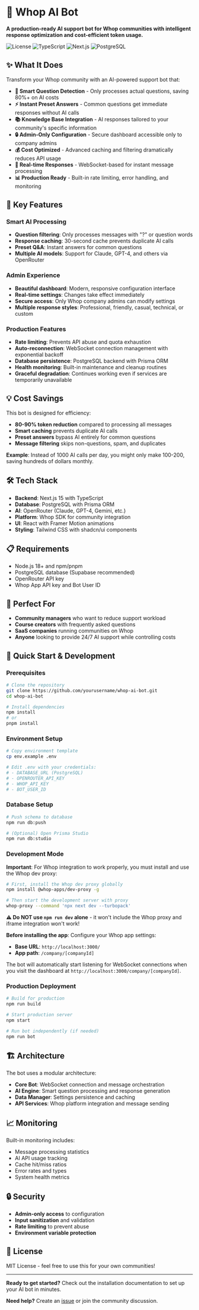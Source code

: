 # 🤖 Whop AI Bot

**A production-ready AI support bot for Whop communities with intelligent response optimization and cost-efficient token usage.**

![License](https://img.shields.io/badge/license-MIT-blue.svg)
![TypeScript](https://img.shields.io/badge/TypeScript-007ACC?logo=typescript&logoColor=white)
![Next.js](https://img.shields.io/badge/Next.js-000000?logo=next.js&logoColor=white)
![PostgreSQL](https://img.shields.io/badge/PostgreSQL-316192?logo=postgresql&logoColor=white)

## ✨ What It Does

Transform your Whop community with an AI-powered support bot that:

- **🧠 Smart Question Detection** - Only processes actual questions, saving 80%+ on AI costs
- **⚡ Instant Preset Answers** - Common questions get immediate responses without AI calls
- **📚 Knowledge Base Integration** - AI responses tailored to your community's specific information
- **🔒 Admin-Only Configuration** - Secure dashboard accessible only to company admins
- **💰 Cost Optimized** - Advanced caching and filtering dramatically reduces API usage
- **🔄 Real-time Responses** - WebSocket-based for instant message processing
- **📊 Production Ready** - Built-in rate limiting, error handling, and monitoring

## 🚀 Key Features

### Smart AI Processing
- **Question filtering**: Only processes messages with "?" or question words
- **Response caching**: 30-second cache prevents duplicate AI calls
- **Preset Q&A**: Instant answers for common questions
- **Multiple AI models**: Support for Claude, GPT-4, and others via OpenRouter

### Admin Experience
- **Beautiful dashboard**: Modern, responsive configuration interface
- **Real-time settings**: Changes take effect immediately
- **Secure access**: Only Whop company admins can modify settings
- **Multiple response styles**: Professional, friendly, casual, technical, or custom

### Production Features
- **Rate limiting**: Prevents API abuse and quota exhaustion
- **Auto-reconnection**: WebSocket connection management with exponential backoff
- **Database persistence**: PostgreSQL backend with Prisma ORM
- **Health monitoring**: Built-in maintenance and cleanup routines
- **Graceful degradation**: Continues working even if services are temporarily unavailable

## 💡 Cost Savings

This bot is designed for efficiency:

- **80-90% token reduction** compared to processing all messages
- **Smart caching** prevents duplicate AI calls
- **Preset answers** bypass AI entirely for common questions
- **Message filtering** skips non-questions, spam, and duplicates

**Example**: Instead of 1000 AI calls per day, you might only make 100-200, saving hundreds of dollars monthly.

## 🛠️ Tech Stack

- **Backend**: Next.js 15 with TypeScript
- **Database**: PostgreSQL with Prisma ORM
- **AI**: OpenRouter (Claude, GPT-4, Gemini, etc.)
- **Platform**: Whop SDK for community integration
- **UI**: React with Framer Motion animations
- **Styling**: Tailwind CSS with shadcn/ui components

## 📋 Requirements

- Node.js 18+ and npm/pnpm
- PostgreSQL database (Supabase recommended)
- OpenRouter API key
- Whop App API key and Bot User ID

## 🎯 Perfect For

- **Community managers** who want to reduce support workload
- **Course creators** with frequently asked questions
- **SaaS companies** running communities on Whop
- **Anyone** looking to provide 24/7 AI support while controlling costs

## 🚀 Quick Start & Development

### Prerequisites
   ```bash
# Clone the repository
git clone https://github.com/yourusername/whop-ai-bot.git
cd whop-ai-bot

# Install dependencies
   npm install
# or
pnpm install
   ```

### Environment Setup
   ```bash
# Copy environment template
   cp env.example .env

# Edit .env with your credentials:
# - DATABASE_URL (PostgreSQL)
# - OPENROUTER_API_KEY
# - WHOP_API_KEY
# - BOT_USER_ID
   ```

### Database Setup
   ```bash
# Push schema to database
   npm run db:push

# (Optional) Open Prisma Studio
npm run db:studio
   ```

### Development Mode

**Important**: For Whop integration to work properly, you must install and use the Whop dev proxy:

   ```bash
# First, install the Whop dev proxy globally
npm install @whop-apps/dev-proxy -g

# Then start the development server with proxy
whop-proxy --command 'npx next dev --turbopack'
```

**⚠️ Do NOT use `npm run dev` alone** - it won't include the Whop proxy and iframe integration won't work!

**Before installing the app**: Configure your Whop app settings:
- **Base URL**: `http://localhost:3000/`
- **App path**: `/company/[companyId]`

The bot will automatically start listening for WebSocket connections when you visit the dashboard at `http://localhost:3000/company/[companyId]`.

### Production Deployment

```bash
# Build for production
npm run build

# Start production server
npm start

# Run bot independently (if needed)
npm run bot
```

## 🏗️ Architecture

The bot uses a modular architecture:

- **Core Bot**: WebSocket connection and message orchestration
- **AI Engine**: Smart question processing and response generation
- **Data Manager**: Settings persistence and caching
- **API Services**: Whop platform integration and message sending

## 📈 Monitoring

Built-in monitoring includes:

- Message processing statistics
- AI API usage tracking
- Cache hit/miss ratios
- Error rates and types
- System health metrics

## 🔒 Security

- **Admin-only access** to configuration
- **Input sanitization** and validation
- **Rate limiting** to prevent abuse
- **Environment variable protection**

## 📝 License

MIT License - feel free to use this for your own communities!

---

**Ready to get started?** Check out the installation documentation to set up your AI bot in minutes.

**Need help?** Create an [issue](https://github.com/whop-ai-bot/issues) or join the community discussion. 